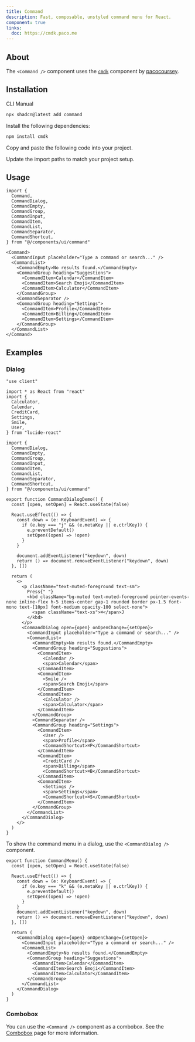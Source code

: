 ```yaml
---
title: Command
description: Fast, composable, unstyled command menu for React.
component: true
links:
  doc: https://cmdk.paco.me
---
```


<ComponentPreview
  name="command-demo"
  align="start"
  className="[&_.preview>div]:max-w-[450px]"
  description="A command menu"
/>

## About

The `<Command />` component uses the [`cmdk`](https://cmdk.paco.me) component by [pacocoursey](https://twitter.com/pacocoursey).

## Installation

<CodeTabs>

<TabsList>
  <TabsTrigger value="cli">CLI</TabsTrigger>
  <TabsTrigger value="manual">Manual</TabsTrigger>
</TabsList>
<TabsContent value="cli">

```bash
npx shadcn@latest add command
```

</TabsContent>

<TabsContent value="manual">

<Steps>

<Step>Install the following dependencies:</Step>

```bash
npm install cmdk
```

<Step>Copy and paste the following code into your project.</Step>

<ComponentSource name="command" title="components/ui/command.tsx" />

<Step>Update the import paths to match your project setup.</Step>

</Steps>

</TabsContent>

</CodeTabs>

## Usage

```tsx showLineNumbers
import {
  Command,
  CommandDialog,
  CommandEmpty,
  CommandGroup,
  CommandInput,
  CommandItem,
  CommandList,
  CommandSeparator,
  CommandShortcut,
} from "@/components/ui/command"
```

```tsx showLineNumbers
<Command>
  <CommandInput placeholder="Type a command or search..." />
  <CommandList>
    <CommandEmpty>No results found.</CommandEmpty>
    <CommandGroup heading="Suggestions">
      <CommandItem>Calendar</CommandItem>
      <CommandItem>Search Emoji</CommandItem>
      <CommandItem>Calculator</CommandItem>
    </CommandGroup>
    <CommandSeparator />
    <CommandGroup heading="Settings">
      <CommandItem>Profile</CommandItem>
      <CommandItem>Billing</CommandItem>
      <CommandItem>Settings</CommandItem>
    </CommandGroup>
  </CommandList>
</Command>
```

## Examples

### Dialog

```tsx
"use client"

import * as React from "react"
import {
  Calculator,
  Calendar,
  CreditCard,
  Settings,
  Smile,
  User,
} from "lucide-react"

import {
  CommandDialog,
  CommandEmpty,
  CommandGroup,
  CommandInput,
  CommandItem,
  CommandList,
  CommandSeparator,
  CommandShortcut,
} from "@/components/ui/command"

export function CommandDialogDemo() {
  const [open, setOpen] = React.useState(false)

  React.useEffect(() => {
    const down = (e: KeyboardEvent) => {
      if (e.key === "j" && (e.metaKey || e.ctrlKey)) {
        e.preventDefault()
        setOpen((open) => !open)
      }
    }

    document.addEventListener("keydown", down)
    return () => document.removeEventListener("keydown", down)
  }, [])

  return (
    <>
      <p className="text-muted-foreground text-sm">
        Press{" "}
        <kbd className="bg-muted text-muted-foreground pointer-events-none inline-flex h-5 items-center gap-1 rounded border px-1.5 font-mono text-[10px] font-medium opacity-100 select-none">
          <span className="text-xs">⌘</span>J
        </kbd>
      </p>
      <CommandDialog open={open} onOpenChange={setOpen}>
        <CommandInput placeholder="Type a command or search..." />
        <CommandList>
          <CommandEmpty>No results found.</CommandEmpty>
          <CommandGroup heading="Suggestions">
            <CommandItem>
              <Calendar />
              <span>Calendar</span>
            </CommandItem>
            <CommandItem>
              <Smile />
              <span>Search Emoji</span>
            </CommandItem>
            <CommandItem>
              <Calculator />
              <span>Calculator</span>
            </CommandItem>
          </CommandGroup>
          <CommandSeparator />
          <CommandGroup heading="Settings">
            <CommandItem>
              <User />
              <span>Profile</span>
              <CommandShortcut>⌘P</CommandShortcut>
            </CommandItem>
            <CommandItem>
              <CreditCard />
              <span>Billing</span>
              <CommandShortcut>⌘B</CommandShortcut>
            </CommandItem>
            <CommandItem>
              <Settings />
              <span>Settings</span>
              <CommandShortcut>⌘S</CommandShortcut>
            </CommandItem>
          </CommandGroup>
        </CommandList>
      </CommandDialog>
    </>
  )
}

```

To show the command menu in a dialog, use the `<CommandDialog />` component.

```tsx showLineNumbers title="components/example-command-menu.tsx"
export function CommandMenu() {
  const [open, setOpen] = React.useState(false)

  React.useEffect(() => {
    const down = (e: KeyboardEvent) => {
      if (e.key === "k" && (e.metaKey || e.ctrlKey)) {
        e.preventDefault()
        setOpen((open) => !open)
      }
    }
    document.addEventListener("keydown", down)
    return () => document.removeEventListener("keydown", down)
  }, [])

  return (
    <CommandDialog open={open} onOpenChange={setOpen}>
      <CommandInput placeholder="Type a command or search..." />
      <CommandList>
        <CommandEmpty>No results found.</CommandEmpty>
        <CommandGroup heading="Suggestions">
          <CommandItem>Calendar</CommandItem>
          <CommandItem>Search Emoji</CommandItem>
          <CommandItem>Calculator</CommandItem>
        </CommandGroup>
      </CommandList>
    </CommandDialog>
  )
}
```

### Combobox

You can use the `<Command />` component as a combobox. See the [Combobox](/docs/components/combobox) page for more information.
